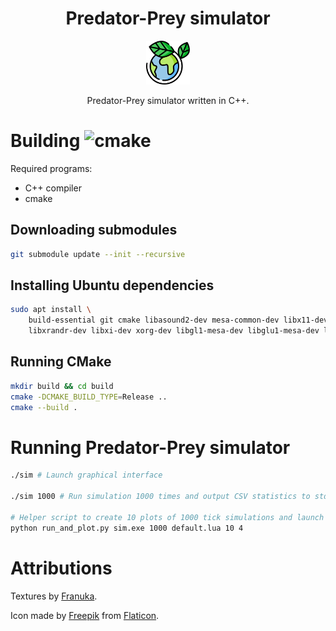 <h1 align="center">Predator-Prey simulator</h1>

<p align="center">
    <img height=70 src="assets/icon.svg" alt="Icon">
</p>

<p align="center">
    Predator-Prey simulator written in C++.
</p>

# Building ![cmake](https://github.com/piotrek-szczygiel/sim/actions/workflows/cmake.yml/badge.svg)

Required programs:

- C++ compiler
- cmake

## Downloading submodules

```bash
git submodule update --init --recursive
```

## Installing Ubuntu dependencies

```bash
sudo apt install \
    build-essential git cmake libasound2-dev mesa-common-dev libx11-dev \
    libxrandr-dev libxi-dev xorg-dev libgl1-mesa-dev libglu1-mesa-dev libluajit-5.1-dev
```

## Running CMake
```bash
mkdir build && cd build
cmake -DCMAKE_BUILD_TYPE=Release ..
cmake --build .
```

# Running Predator-Prey simulator
```bash
./sim # Launch graphical interface

./sim 1000 # Run simulation 1000 times and output CSV statistics to stdout

# Helper script to create 10 plots of 1000 tick simulations and launch them as 4 parallel processes
python run_and_plot.py sim.exe 1000 default.lua 10 4
```

# Attributions

Textures by [Franuka](https://franuka.itch.io/).

Icon made by [Freepik](https://www.freepik.com/) from [Flaticon](https://www.flaticon.com/).
